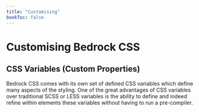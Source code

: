 ```yaml
---
title: "Customising"
bookToc: false
---
```


# Customising Bedrock CSS

## CSS Variables (Custom Properties)

Bedrock CSS comes with its own set of defined CSS variables which define many aspects of the styling. One of the great advantages of CSS variables over traditional SCSS or LESS variables is the ability to define and indeed refine within elements these variables without having to run a pre-compiler.

